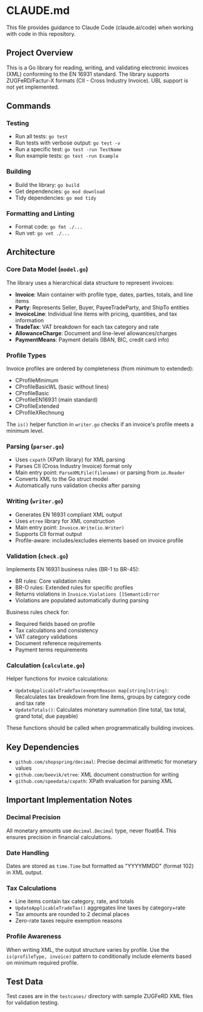 # CLAUDE.md

This file provides guidance to Claude Code (claude.ai/code) when working with code in this repository.

## Project Overview

This is a Go library for reading, writing, and validating electronic invoices (XML) conforming to the EN 16931 standard. The library supports ZUGFeRD/Factur-X formats (CII - Cross Industry Invoice). UBL support is not yet implemented.

## Commands

### Testing
- Run all tests: `go test`
- Run tests with verbose output: `go test -v`
- Run a specific test: `go test -run TestName`
- Run example tests: `go test -run Example`

### Building
- Build the library: `go build`
- Get dependencies: `go mod download`
- Tidy dependencies: `go mod tidy`

### Formatting and Linting
- Format code: `go fmt ./...`
- Run vet: `go vet ./...`

## Architecture

### Core Data Model (`model.go`)

The library uses a hierarchical data structure to represent invoices:

- **Invoice**: Main container with profile type, dates, parties, totals, and line items
- **Party**: Represents Seller, Buyer, PayeeTradeParty, and ShipTo entities
- **InvoiceLine**: Individual line items with pricing, quantities, and tax information
- **TradeTax**: VAT breakdown for each tax category and rate
- **AllowanceCharge**: Document and line-level allowances/charges
- **PaymentMeans**: Payment details (IBAN, BIC, credit card info)

### Profile Types
Invoice profiles are ordered by completeness (from minimum to extended):
- CProfileMinimum
- CProfileBasicWL (basic without lines)
- CProfileBasic
- CProfileEN16931 (main standard)
- CProfileExtended
- CProfileXRechnung

The `is()` helper function in `writer.go` checks if an invoice's profile meets a minimum level.

### Parsing (`parser.go`)

- Uses `cxpath` (XPath library) for XML parsing
- Parses CII (Cross Industry Invoice) format only
- Main entry point: `ParseXMLFile(filename)` or parsing from `io.Reader`
- Converts XML to the Go struct model
- Automatically runs validation checks after parsing

### Writing (`writer.go`)

- Generates EN 16931 compliant XML output
- Uses `etree` library for XML construction
- Main entry point: `Invoice.Write(io.Writer)`
- Supports CII format output
- Profile-aware: includes/excludes elements based on invoice profile

### Validation (`check.go`)

Implements EN 16931 business rules (BR-1 to BR-45):
- BR rules: Core validation rules
- BR-O rules: Extended rules for specific profiles
- Returns violations in `Invoice.Violations []SemanticError`
- Violations are populated automatically during parsing

Business rules check for:
- Required fields based on profile
- Tax calculations and consistency
- VAT category validations
- Document reference requirements
- Payment terms requirements

### Calculation (`calculate.go`)

Helper functions for invoice calculations:

- `UpdateApplicableTradeTax(exemptReason map[string]string)`: Recalculates tax breakdown from line items, groups by category code and tax rate
- `UpdateTotals()`: Calculates monetary summation (line total, tax total, grand total, due payable)

These functions should be called when programmatically building invoices.

## Key Dependencies

- `github.com/shopspring/decimal`: Precise decimal arithmetic for monetary values
- `github.com/beevik/etree`: XML document construction for writing
- `github.com/speedata/cxpath`: XPath evaluation for parsing XML

## Important Implementation Notes

### Decimal Precision
All monetary amounts use `decimal.Decimal` type, never float64. This ensures precision in financial calculations.

### Date Handling
Dates are stored as `time.Time` but formatted as "YYYYMMDD" (format 102) in XML output.

### Tax Calculations
- Line items contain tax category, rate, and totals
- `UpdateApplicableTradeTax()` aggregates line taxes by category+rate
- Tax amounts are rounded to 2 decimal places
- Zero-rate taxes require exemption reasons

### Profile Awareness
When writing XML, the output structure varies by profile. Use the `is(profileType, invoice)` pattern to conditionally include elements based on minimum required profile.

## Test Data

Test cases are in the `testcases/` directory with sample ZUGFeRD XML files for validation testing.
